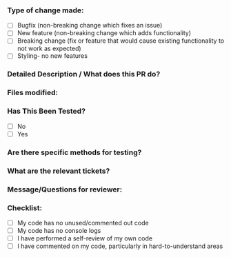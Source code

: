 ### Type of change made:
- [ ] Bugfix (non-breaking change which fixes an issue)
- [ ] New feature (non-breaking change which adds functionality)
- [ ] Breaking change (fix or feature that would cause existing functionality to not work as expected)
- [ ] Styling- no new features

### Detailed Description / What does this PR do?

### Files modified:

### Has This Been Tested?
- [ ] No
- [ ] Yes

### Are there specific methods for testing?

### What are the relevant tickets?

### Message/Questions for reviewer:

### Checklist:
- [ ] My code has no unused/commented out code
- [ ] My code has no console logs
- [ ] I have performed a self-review of my own code
- [ ] I have commented on my code, particularly in hard-to-understand areas
